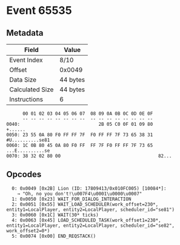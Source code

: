 # Event 65535

## Metadata

| Field           | Value    |
|-----------------|----------|
| Event Index     | 8/10     |
| Offset          | 0x0049   |
| Data Size       | 44 bytes |
| Calculated Size | 44 bytes |
| Instructions    | 6        |

```
      00 01 02 03 04 05 06 07  08 09 0A 0B 0C 0D 0E 0F
      -- -- -- -- -- -- -- --  -- -- -- -- -- -- -- --
0040:                             2B 05 C0 0F 01 09 80           +......
0050: 23 55 0A 80 F0 FF FF 7F  F0 FF FF 7F 73 65 38 31  #U..........se81
0060: 1C 0B 80 45 0A 80 F0 FF  FF 7F F0 FF FF 7F 73 65  ...E..........se
0070: 38 32 02 80 00                                    82...           
```

## Opcodes

```
  0: 0x0049 [0x2B] Lion (ID: 17809413/0x010FC005) [10084*]:
    → "Oh, no you don't!\u007F4\u0001\u0000\u0007"
  1: 0x0050 [0x23] WAIT_FOR_DIALOG_INTERACTION
  2: 0x0051 [0x55] WAIT_LOAD_SCHEDULER(work_offset=230*, entity1=LocalPlayer, entity2=LocalPlayer, scheduler_id="se81")
  3: 0x0060 [0x1C] WAIT(30* ticks)
  4: 0x0063 [0x45] LOAD_SCHEDULED_TASK(work_offset1=230*, entity1=LocalPlayer, entity2=LocalPlayer, scheduler_id="se82", work_offset2=0*)
  5: 0x0074 [0x00] END_REQSTACK()
```
